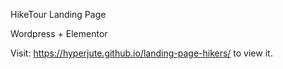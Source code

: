 HikeTour Landing Page

Wordpress + Elementor

Visit: https://hyperjute.github.io/landing-page-hikers/ to view it.
